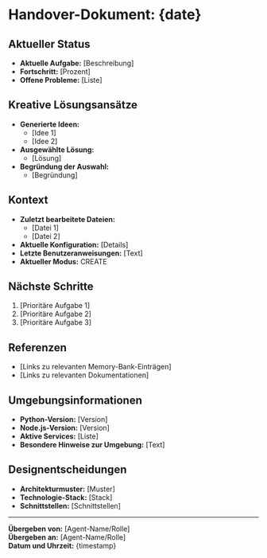 # Handover-Dokument: {date}

## Aktueller Status
- **Aktuelle Aufgabe:** [Beschreibung]
- **Fortschritt:** [Prozent]
- **Offene Probleme:** [Liste]

## Kreative Lösungsansätze
- **Generierte Ideen:**
  - [Idee 1]
  - [Idee 2]
- **Ausgewählte Lösung:**
  - [Lösung]
- **Begründung der Auswahl:**
  - [Begründung]

## Kontext
- **Zuletzt bearbeitete Dateien:**
  - [Datei 1]
  - [Datei 2]
- **Aktuelle Konfiguration:** [Details]
- **Letzte Benutzeranweisungen:** [Text]
- **Aktueller Modus:** CREATE

## Nächste Schritte
1. [Prioritäre Aufgabe 1]
2. [Prioritäre Aufgabe 2]
3. [Prioritäre Aufgabe 3]

## Referenzen
- [Links zu relevanten Memory-Bank-Einträgen]
- [Links zu relevanten Dokumentationen]

## Umgebungsinformationen
- **Python-Version:** [Version]
- **Node.js-Version:** [Version]
- **Aktive Services:** [Liste]
- **Besondere Hinweise zur Umgebung:** [Text]

## Designentscheidungen
- **Architekturmuster:** [Muster]
- **Technologie-Stack:** [Stack]
- **Schnittstellen:** [Schnittstellen]

---

**Übergeben von:** [Agent-Name/Rolle]  
**Übergeben an:** [Agent-Name/Rolle]  
**Datum und Uhrzeit:** {timestamp} 
